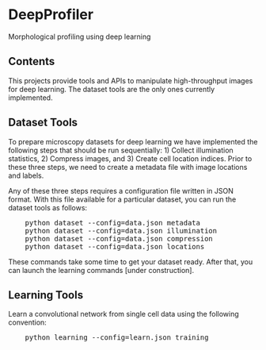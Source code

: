 # DeepProfiler
Morphological profiling using deep learning 

## Contents

This projects provide tools and APIs to manipulate high-throughput images for deep learning. The dataset tools are the only ones currently implemented. 

## Dataset Tools

To prepare microscopy datasets for deep learning we have implemented the following steps that should be run sequentially: 1) Collect illumination statistics, 2) Compress images, and 3) Create cell location indices. Prior to these three steps, we need to create a metadata file with image locations and labels.

Any of these three steps requires a configuration file written in JSON format. With this file available for a particular dataset, you can run the dataset tools as follows:

<pre>
    python dataset --config=data.json metadata
    python dataset --config=data.json illumination
    python dataset --config=data.json compression
    python dataset --config=data.json locations
</pre>

These commands take some time to get your dataset ready. After that, you can launch the learning commands [under construction].

## Learning Tools

Learn a convolutional network from single cell data using the following convention:

<pre>
    python learning --config=learn.json training
</pre>
